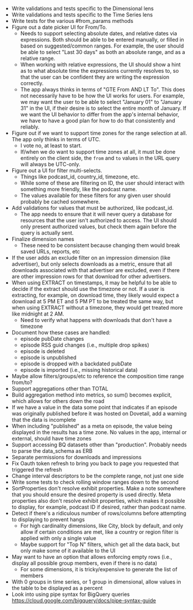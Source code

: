 - Write validations and tests specific to the Dimensional lens
- Write validations and tests specific to the Time Series lens
- Write tests for the various #from_params methods
- Figure out a date picker UI for From/To.
  - Needs to support selecting absolute dates, and relative dates via expressions. Both should be able to be entered manually, or filled in based on suggested/common ranges. For example, the user should be able to select "Last 30 days" as both an absolute range, and as a relative range.
  - When working with relative expressions, the UI should show a hint as to what absolute time the expressions currently resolves to, so that the user can be confident they are writing the expression correctly.
  - The app always thinks in terms of "GTE From AND LT To". This does not necessarily have to be how the UI works for users. For example, we may want the user to be able to select "January 01" to "January 31" in the UI, if their desire is to select the entire month of January. If we want the UI behavior to differ from the app's internal behavior, we have to have a good plan for how to do that consistently and reliably.
- Figure out if we want to support time zones for the range selection at all. The app only thinks in terms of UTC.
  - I vote no, at least to start.
  - If/when we do want to support time zones at all, it must be done entirely on the client side, the `from` and `to` values in the URL query will always be UTC-only.
- Figure out a UI for filter multi-selects.
  - Things like podcast_id, country_id, timezone, etc.
  - While some of these are filtering on ID, the user should interact with something more friendly, like the podcast name.
  - The values available for these filters for any given user should probably be cached somewhere.
- Add validations for values that must be authorized, like podcast_id.
  - The app needs to ensure that it will never query a database for resources that the user isn't authorized to access. The UI should only present authorized values, but check them again before the query is actually sent.
- Finalize dimension names
  - These need to be consistent because changing them would break saved URLs, reports, etc
- If the user adds an exclude filter on an impression dimension (like advertiser), but only selects downloads as a metric, ensure that all downloads associated with that advertiser are excluded, even if there are other impression rows for that download for other advertisers.
- When using EXTRACT on timestamps, it may be helpful to be able to decide if the extract should use the timezone or not. If a user is extracting, for example, on download time, they likely would expect a download at 5 PM ET and 5 PM PT to be treated the same way, but when using EXTRACT without a timezone, they would get treated more like midnight at 2 AM.
  - Need to verify what happens with downloads that don't have a timezone
- Document how these cases are handled:
  - episode pubDate changes
  - episode RSS guid changes (i.e., multiple drop spikes)
  - episode is deleted
  - episode is unpublished
  - episode is dropped with a backdated pubDate
  - episode is imported (i.e., missing historical data)
- Maybe allow filters/groups/etc to reference the composition time range from/to?
- Support aggregations other than TOTAL
- Build aggregation method into metrics, so sum() becomes explicit, which allows for others down the road
- If we have a value in the data some point that indicates if an episode was originally published before it was hosted on Dovetail, add a warning that the data is incomplete
- When including "published" as a meta on episode, the value being displayed in the results has a time zone. No values in the app, internal or external, should have time zones
- Support accessing BQ datasets other than "production". Probably needs to parse the data_schema as ERB
- Separate permissions for downloads and impressions
- Fix Oauth token refresh to bring you back to page you requested that triggered the refresh
- Change interval descriptors to be the complete range, not just one side
- Write some tests to check rolling window ranges down to the second
- SortProperties don't resolve exhibit properties. Make a note somewhere that you should ensure the desired property is used directly. Meta properties also don't resolve exhibit properties, which makes it possible to display, for example, podcast ID if desired, rather than podcast name.
- Detect if there's a ridiculous number of rows/columns before attempting to displaying to prevent hangs
  - For high cardinality dimensions, like City, block by default, and only allow if certain conditions are met, like a country or region filter is applied with only a single value
  - Maybe support for "Top N" filters, which get all the data back, but only make some of it available to the UI
- May want to have an option that allows enforcing empty rows (i.e., display all possible group members, even if there is no data)
  - For some dimensions, it is tricky/expensive to generate the list of members
- With 0 groups in time series, or 1 group in dimensional, allow values in the table to be displayed as a percent
- Look into using pipe syntax for BigQuery queries https://cloud.google.com/bigquery/docs/pipe-syntax-guide
